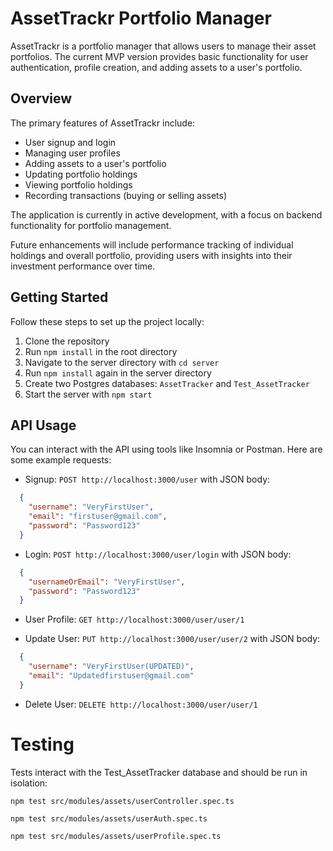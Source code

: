# AssetTrackr Portfolio Manager

AssetTrackr is a portfolio manager that allows users to manage their asset portfolios. The current MVP version provides basic functionality for user authentication, profile creation, and adding assets to a user's portfolio.

## Overview

The primary features of AssetTrackr include:

- User signup and login
- Managing user profiles
- Adding assets to a user's portfolio
- Updating portfolio holdings
- Viewing portfolio holdings
- Recording transactions (buying or selling assets)

The application is currently in active development, with a focus on backend functionality for portfolio management.

Future enhancements will include performance tracking of individual holdings and overall portfolio, providing users with insights into their investment performance over time.

## Getting Started

Follow these steps to set up the project locally:

1. Clone the repository
2. Run `npm install` in the root directory
3. Navigate to the server directory with `cd server`
4. Run `npm install` again in the server directory
5. Create two Postgres databases: `AssetTracker` and `Test_AssetTracker`
6. Start the server with `npm start`

## API Usage

You can interact with the API using tools like Insomnia or Postman. Here are some example requests:

- Signup: `POST http://localhost:3000/user` with JSON body:
```json
  {
    "username": "VeryFirstUser",
    "email": "firstuser@gmail.com",
    "password": "Password123"
  }
```

- Login: `POST http://localhost:3000/user/login` with JSON body:
```json
  {
    "usernameOrEmail": "VeryFirstUser",
    "password": "Password123"
  }
```

- User Profile: `GET http://localhost:3000/user/user/1`

- Update User: `PUT http://localhost:3000/user/user/2` with JSON body:
```json
  {
    "username": "VeryFirstUser(UPDATED)",
    "email": "Updatedfirstuser@gmail.com"
  }
```

- Delete User: `DELETE http://localhost:3000/user/user/1`

# Testing
Tests interact with the Test_AssetTracker database and should be run in isolation:

`npm test src/modules/assets/userController.spec.ts`

`npm test src/modules/assets/userAuth.spec.ts`

`npm test src/modules/assets/userProfile.spec.ts`